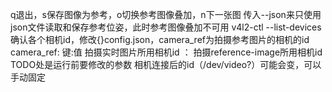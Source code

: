 q退出，s保存图像为参考，o切换参考图像叠加，n下一张图 传入--json来只使用json文件读取和保存参考位姿，此时参考图像叠加不可用
v4l2-ctl --list-devices 确认各个相机id，修改{}config.json，camera_ref为拍摄参考图片的相机的id
camera_ref: 键:值     拍摄实时图片所用相机id ： 拍摄reference-image所用相机id
TODO处是运行前要修改的参数 相机连接后的id（/dev/video?）可能会变，可以手动固定